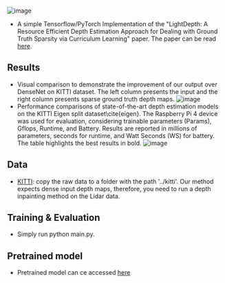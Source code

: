 ![image](https://github.com/fatemehkarimii/LightDepth/assets/49230804/df7db4d2-11d1-4454-878d-54ecb1bb6de4) 

* A simple Tensorflow/PyTorch Implementation of the "LightDepth: A Resource Efficient Depth Estimation Approach for Dealing with Ground Truth Sparsity via Curriculum Learning" paper. The paper can be read [here](https://arxiv.org/abs/2211.08608).
## Results
* Visual comparison to demonstrate the improvement of our output over DenseNet on KITTI dataset. The left column presents the input and the right column presents sparse ground truth depth maps.
![image](https://github.com/fatemehkarimii/LightDepth/assets/49230804/37e2ad99-da7d-4615-ad97-5968b4048396)
* Performance comparisons of state-of-the-art depth estimation models on the KITTI Eigen split dataset\cite{eigen}. The Raspberry Pi 4 device was used for evaluation, considering trainable parameters (Params), Gflops, Runtime, and Battery. Results are reported in millions of parameters, seconds for runtime, and Watt Seconds (WS) for battery. The table highlights the best results in bold.
![image](https://github.com/fatemehkarimii/LightDepth/assets/49230804/34eb94fc-1e6f-45e6-8b06-773f82843765)


## Data
* [KITTI](https://www.cvlibs.net/datasets/kitti/): copy the raw data to a folder with the path '../kitti'. Our method expects dense input depth maps, therefore, you need to run a depth inpainting method on the Lidar data. 
## Training & Evaluation
* Simply run python main.py.
## Pretrained model
* Pretrained model can ce accessed [here](https://drive.google.com/drive/folders/1Vteq2R6x2p9dPvS9DGYJ5cQQE85SZuhE?usp=sharing)
 

